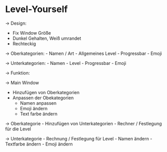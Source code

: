 # Level-Yourself
-> Design:
  - Fix Window Größe
  - Dunkel Gehalten, Weiß umrandet
  - Rechteckig
    
  -> Oberkategorien:
    - Namen / Art
    - Allgemeines Level
    - Progressbar
    - Emoji
    
  -> Unterkategorien:
    - Namen
    - Level
    - Progressbar
    - Emoji

-> Funktion:

  -> Main Window
   - Hinzufügen von Oberkategorien
   - Anpassen der Obekategorien
       - Namen anpassen
       - Emoji ändern
       - Text farbe ändern

  -> Oberkategorie
       - Hinzufügen von Unterkategorien
       - Rechner / Festlegung für die Level
  
  -> Unterkategorie
       - Rechnung / Festlegung für Level
       - Namen ändern
       - Textfarbe ändern
       - Emoji ändern
